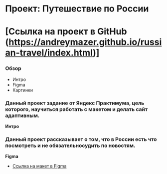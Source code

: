 # Проект: Путешествие по России
# [Ссылка на проект в GitHub (https://andreymazer.github.io/russian-travel/index.html)]
### Обзор
* Интро
* Figma
* Картинки
### Данный проект задание от Яндекс Практимума, цель которого, научиться работать с макетом и делать сайт адаптивным.
**Интро**
### Данный проект рассказывает о том, что в России есть что посмотреть и не обязательносудить по новостям.
**Figma**

* [Ссылка на макет в Figma](https://www.figma.com/file/5S2WSbEFL6awjVWJ0NWL8Q/Sprint-3_-Russia-_-desktop-mobile?node-id=28503%3A0)



